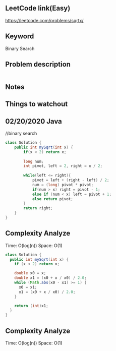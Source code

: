 ## LeetCode link(Easy)
https://leetcode.com/problems/sqrtx/

## Keyword
Binary Search

## Problem description
```

```



## Notes


## Things to watchout

## 02/20/2020 Java
//binary search
```java
class Solution {
    public int mySqrt(int x) {
        if(x < 2) return x;
        
        long num;
        int pivot, left = 2, right = x / 2;
        
        while(left <= right){
            pivot = left + (right - left) / 2;
            num = (long) pivot * pivot;
            if(num > x) right = pivot - 1;
            else if (num < x) left = pivot + 1;
            else return pivot;
        }
        return right;
    }
}

```
## Complexity Analyze
Time: O(log(n))
Space: O(1)

```java
class Solution {
  public int mySqrt(int x) {
    if (x < 2) return x;

    double x0 = x;
    double x1 = (x0 + x / x0) / 2.0;
    while (Math.abs(x0 - x1) >= 1) {
      x0 = x1;
      x1 = (x0 + x / x0) / 2.0;
    }

    return (int)x1;
  }
}

```
## Complexity Analyze
Time: O(log(n))
Space: O(1)